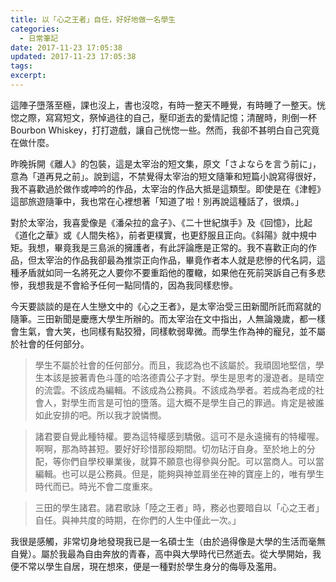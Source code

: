 ```yaml
---
title: 以「心之王者」自任，好好地做一名學生
categories:
  - 日常筆記
date: 2017-11-23 17:05:38
updated: 2017-11-23 17:05:38
tags:
excerpt: 
---
```


這陣子墮落至極，課也沒上，書也沒唸，有時一整天不睡覺，有時睡了一整天。恍惚之際，寫寫短文，祭悼過往的自己，壓印逝去的愛情記憶；清醒時，則倒一杯 Bourbon Whiskey，打打遊戲，讓自己恍惚一些。然而，我卻不甚明白自己究竟在做什麼。

昨晚拆開《離人》的包裝，這是太宰治的短文集，原文「さよならを言う前に」，意為「道再見之前」。說到這，不禁覺得太宰治的短文隨筆和短篇小說寫得很好，我不喜歡過於做作或呻吟的作品，太宰治的作品大抵是這類型。即使是在《津輕》這部旅遊隨筆中，我也常在心裡想著「知道了啦！別再說這種話了，很煩。」

對於太宰治，我喜愛像是《潘朵拉的盒子》、《二十世紀旗手》及《回憶》，比起《道化之華》或《人間失格》，前者更樸實，也更舒服且正向。《斜陽》就中規中矩。我想，畢竟我是三島派的擁護者，有此評論應是正常的。我不喜歡正向的作品，但太宰治的作品我卻最為推崇正向作品，畢竟作者本人就是悲慘的代名詞，這種矛盾就如同一名將死之人要你不要重蹈他的覆轍，如果他在死前哭訴自己有多悲慘，我想我是不會給予任何一點同情的，因為我同樣悲慘。

今天要談談的是在人生戀文中的《心之王者》，是太宰治受三田新聞所託而寫就的隨筆。三田新聞是慶應大學生所辦的。而太宰治在文中指出，人無論幾歲，都一樣會生氣，會大笑，也同樣有點狡猾，同樣軟弱卑微。而學生作為神的寵兒，並不屬於社會的任何部分。

> 學生不屬於社會的任何部分。而且，我認為也不該屬於。我頑固地堅信，學生本該是披著青色斗蓬的哈洛德貴公子才對。學生是思考的漫遊者。是晴空的流雲。不該成為編輯。不該成為公務員。不該成為學者。若成為老成的社會人，對學生而言是可怕的墮落。這大概不是學生自己的罪過。肯定是被誰如此安排的吧。所以我才說憐憫。

> 諸君要自覺此種特權。要為這特權感到驕傲。這可不是永遠擁有的特權喔。啊啊，那為時甚短。要好好珍惜那段期間。切勿玷汙自身。至於地上的分配，等你們自學校畢業後，就算不願意也得參與分配。可以當商人。可以當編輯。也可以是公務員。但是，能夠與神並肩坐在神的寶座上的，唯有學生時代而已。時光不會二度重來。

> 三田的學生諸君。諸君歌詠「陸之王者」時，務必也要暗自以「心之王者」自任。與神共度的時期，在你們的人生中僅此一次。」

我很是感觸，非常切身地發現我已是一名碩士生（由於過得像是大學的生活而毫無自覺）。屬於我最為自由奔放的青春，高中與大學時代已然逝去。從大學開始，我便不常以學生自居，現在想來，便是一種對於學生身分的侮辱及濫用。